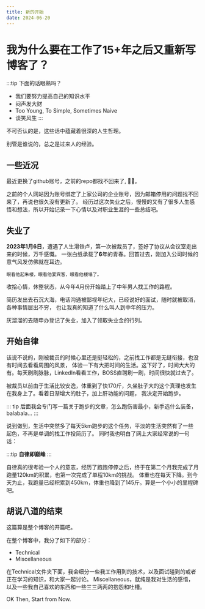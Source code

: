 ```yaml
---
title: 新的开始
date: 2024-06-20
---
```


# 我为什么要在工作了15+年之后又重新写博客了？

:::tip 下面的话眼熟吗？
- 我们要努力提高自己的知识水平
- 闷声发大财
- Too Young, To Simple, Sometimes Naive
- 谈笑风生
:::

不可否认的是，这些话中蕴藏着很深的人生哲理。

别管是谁说的，总之是过来人的经验。

## 一些近况

最近更换了github账号，之前的repo都找不回来了, :face_exhaling:。

之前的个人网站因为账号绑定了上家公司的企业账号，因为邮箱停用的问题找不回来了，再说也很久没有更新了。
经历过这次失业之后，慢慢的又有了很多人生感悟和想法，所以开始记录一下心情以及对职业生涯的一些总结吧。

## 失业了

**2023年1月6日**，遭遇了人生滑铁卢，第一次被裁员了，签好了协议从会议室走出来的时候，万千感慨。
一张白纸承载了**6**年的青春。回首过去，刚加入公司时候的意气风发仿佛就在耳边。

```shell
眼看他起朱楼，眼看他宴宾客，眼看他楼塌了。
```

收拾心情，休整状态，从今年4月份开始踏上了中年男人找工作的路程。

简历发出去石沉大海，电话沟通被鄙视年纪大，已经说好的面试，随时就被取消，各种事情层出不穷，
也让我真的知道了什么叫人到中年的压力。

灰溜溜的去随申办登记了失业，加入了领取失业金的行列。

## 开始自律

该说不说的，刚被裁员的时候心里还是挺轻松的，之前找工作都是无缝衔接，也没有时间去看看周围的风景，
体验一下有大把时间的生活。这下好了，时间大大的有。每天刷刷脉脉，LinkedIn看看工作，BOSS直聘刷一刷，时间很快就过去了。

被裁员以前由于生活比较安逸，体重到了快170斤，久坐肚子大的这个真理也发生在我身上了。看着日渐增大的肚子，加上肝功能的问题，
我决定开始跑步。

::: tip
后面我会专门写一篇关于跑步的文章，怎么跑伤害最小，新手选什么装备，balabala...
:::

说到做到，生活中突然多了每天5km跑步的这个任务，平淡的生活突然有了一些起色，不再是单调的找工作投简历了。
同时我也明白了网上大家经常说的一句话：

:::tip
**自律即巅峰**
:::

自律真的很考验一个人的意志，经历了跑跑停停之后，终于在第二个月我完成了月跑量120km的积累，也第一次完成了单程10km的挑战。
体重也在每天下降。到今天为止，我跑量已经积累到450km，体重也降到了145斤。算是一个小小的里程碑吧。

## 胡说八道的结束

这篇算是整个博客的开篇吧。

在整个博客中，我分了如下的部分：

- Technical
- Miscellaneous

在Technical文件夹下面，我会细分一些我工作用到的技术，以及面试碰到的或者正在学习的知识，和大家一起讨论。
Miscellaneous，就纯是我对生活的感悟，以及一些我自己喜欢的东西和一些三三两两的抱怨和吐槽。

OK Then, Start from Now.
